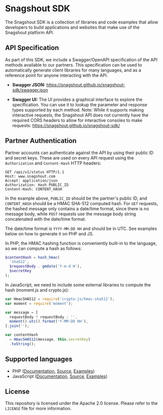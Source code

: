 # Snagshout SDK

The Snagshout SDK is a collection of libraries and code examples that allow
developers to build applications and websites that make use of the Snagshout
platform API.

## API Specification

As part of this SDK, we include a Swagger/OpenAPI specification of the API
methods available to our partners. This specification can be used to
automatically generate client libraries for many languages, and as a reference
point for anyone interacting with the API.

- **Swagger JSON:** https://snagshout.github.io/snagshout-sdk/swagger.json

- **Swagger UI:** The UI provides a graphical interface to explore the
  specification. You can use it to lookup the parameter and response types
  supported by each method. Note: While it supports making interactive
  requests, the Snagshout API does not currently have the required CORS headers
  to allow for interactive consoles to make requests:
  https://snagshout.github.io/snagshout-sdk/

## Partner Authentication

Partner accounts can authenticate against the API by using their public ID and
secret keys. These are used on every API request using the `Authorization` and
`Content-Hash` HTTP headers:

```http
GET /api/v1/status HTTP/1.1
Host: www.snagshout.com
Accept: application/json
Authorization: Hash PUBLIC_ID
Content-Hash: CONTENT_HASH

```

In the example above, `PUBLIC_ID` should be the partner's public ID, and
`CONTENT_HASH` should be a HMAC SHA-512 computed hash. For `GET` requests, the
hashed message only contains a date/time format, since there is no message body,
while `POST` requests use the message body string concatenated with the
date/time format.

The date/time format is `YYYY-MM-DD HH` and should be in UTC. See examples
below on how to generate it on PHP and JS.

In PHP, the HMAC hashing function is conveniently built-in to the language, so
we can compute a hash as follows:

```php
$contentHash = hash_hmac(
  'sha512',
  $requestBody . gmdate('Y-m-d H'),
  $secretKey
);
```

In JavaScript, we need to include some external libraries to compute the hash
(moment.js and crypto.js):

```js
var HmacSHA512 = require('crypto-js/hmac-sha512');
var moment = require('moment');

var message = [
  requestBody ? requestBody : '',
  moment().utc().format('Y-MM-DD HH'),
].join('');

var contentHash
  = HmacSHA512(message, this.secretKey)
  .toString();
```
## Supported languages

- PHP ([Documentation][php-docs], [Source][php-src], [Examples][php-examples])
- JavaScript ([Documentation][js-docs], [Source][js-src],
  [Examples][js-examples])

## License

This repository is licensed under the Apache 2.0 license. Please refer to the
`LICENSE` file for more information.

[php-docs]: https://snagshout.github.io/snagshout-sdk/php/
[php-src]: https://github.com/snagshout/snagshout-sdk/tree/master/php/src
[php-examples]: https://github.com/snagshout/snagshout-sdk/tree/master/php/examples

[js-docs]: https://github.com/snagshout/snagshout-sdk/tree/master/js#readme
[js-src]: https://github.com/snagshout/snagshout-sdk/tree/master/js/src
[js-examples]: https://github.com/snagshout/snagshout-sdk/tree/master/js/examples
